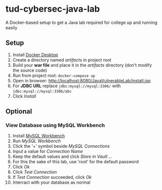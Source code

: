 # tud-cybersec-java-lab
A Docker-based setup to get a Java lab required for college up and running easily

## Setup
1. Install [Docker Desktop](https://www.docker.com/products/docker-desktop/)
2. Create a directory named _artifacts_ in project root
3. Build your __war file__ and place it in the _artifacts_ directory (don't modify the source code)
4. Run from project root: `docker-compose up`
5. Open in browser: [http://localhost:8080/JavaVulnerableLab/install.jsp](http://localhost:8080/JavaVulnerableLab/install.jsp)
6. For __JDBC URL__ replace `jdbc:mysql://mysql:3306/` with `jdbc:mysql://mysql:3306/abc`
7. Click _Install_

## Optional
### View Database using MySQL Workbench
1. Install [MySQL Workbench](https://www.mysql.com/products/workbench/)
2. Run _MySQL Workbench_
3. Click the '+' symbol beside _MySQL Connections_
4. Input a value for _Connection Name_
5. Keep the default values and click _Store in Vault ..._
6. For this the sake of this lab, use 'root' for the default password
7. Click _Ok_
8. Click _Test Connection_
9. If _Test Connection_ succeeded, click _Ok_
10. Interract with your database as normal